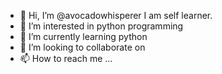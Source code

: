 - 👋 Hi, I’m @avocadowhisperer I am self learner.
- 👀 I’m interested in python programming 
- 🌱 I’m currently learning python
- 💞️ I’m looking to collaborate on 
- 📫 How to reach me ...

<!---
avocadowhisperer/avocadowhisperer is a ✨ special ✨ repository because its `README.md` (this file) appears on your GitHub profile.
You can click the Preview link to take a look at your changes.
--->
